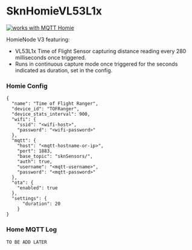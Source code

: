 # SknHomieVL53L1x

<a href="https://homieiot.github.io/">
  <img src="https://homieiot.github.io/img/works-with-homie.png" alt="works with MQTT Homie">
</a>

HomieNode V3 featuring:
- VL53L1x Time of Flight Sensor capturing distance reading every 280 milliseconds once triggered.
- Runs in continuous capture mode once triggered for the seconds indicated as  duration, set in the config.

### Homie Config

```
{
  "name": "Time of Flight Ranger",
  "device_id": "TOFRanger",
  "device_stats_interval": 900,  
  "wifi": {
    "ssid": "<wifi-host>",
    "password": "<wifi-password>"
  },
  "mqtt": {
    "host": "<mqtt-hostname-or-ip>",
    "port": 1883,
	"base_topic": "sknSensors/",
    "auth": true,
    "username": "<mqtt-username>",
    "password": "<mqtt-password>"
  },
  "ota": {
    "enabled": true
  },
  "settings": {
      "duration": 20
    }
}
```


### Home MQTT Log
```
TO BE ADD LATER

```